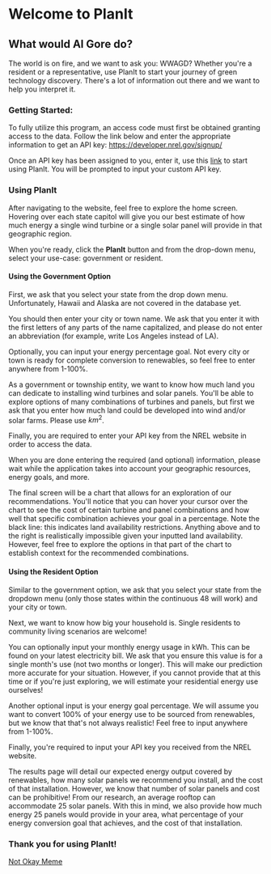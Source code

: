 # Welcome to PlanIt

## What would Al Gore do?

The world is on fire, and we want to ask you: WWAGD? Whether you're a resident or a representative, use PlanIt to start your journey of green technology discovery. There's a lot of information out there and we want to help you interpret it.

### Getting Started:

To fully utilize this program, an access code must first be obtained granting access to the data. Follow the link below and enter the appropriate information to get an API key:
    https://developer.nrel.gov/signup/

Once an API key has been assigned to you, enter it, use this [link](https://planit-project.herokuapp.com/) to start using PlanIt. You will be prompted to input your custom API key.

### Using PlanIt

After navigating to the website, feel free to explore the home screen. Hovering over each state capitol will give you our best estimate of how much energy a single wind turbine or a single solar panel will provide in that geographic region.

When you're ready, click the **PlanIt** button and from the drop-down menu, select your use-case: government or resident.

#### Using the Government Option

First, we ask that you select your state from the drop down menu. Unfortunately, Hawaii and Alaska are not covered in the database yet.

You should then enter your city or town name. We ask that you enter it with the first letters of any parts of the name capitalized, and please do not enter an abbreviation (for example, write Los Angeles instead of LA).

Optionally, you can input your energy percentage goal. Not every city or town is ready for complete conversion to renewables, so feel free to enter anywhere from 1-100%.

As a government or township entity, we want to know how much land you can dedicate to installing wind turbines and solar panels. You'll be able to explore options of many combinations of turbines and panels, but first we ask that you enter how much land could be developed into wind and/or solar farms. Please use $km^2$.

Finally, you are required to enter your API key from the NREL website in order to access the data.

When you are done entering the required (and optional) information, please wait while the application takes into account your geographic resources, energy goals, and more.

The final screen will be a chart that allows for an exploration of our recommendations. You'll notice that you can hover your cursor over the chart to see the cost of certain turbine and panel combinations and how well that specific combination achieves your goal in a percentage. Note the black line: this indicates land availability restrictions. Anything above and to the right is realistically impossible given your inputted land availability. However, feel free to explore the options in that part of the chart to establish context for the recommended combinations.

#### Using the Resident Option

Similar to the government option, we ask that you select your state from the dropdown menu (only those states within the continuous 48 will work) and your city or town.

Next, we want to know how big your household is. Single residents to community living scenarios are welcome!

You can optionally input your monthly energy usage in kWh. This can be found on your latest electricity bill. We ask that you ensure this value is for a single month's use (not two months or longer). This will make our prediction more accurate for your situation. However, if you cannot provide that at this time or if you're just exploring, we will estimate your residential energy use ourselves!

Another optional input is your energy goal percentage. We will assume you want to convert 100% of your energy use to be sourced from renewables, but we know that that's not always realistic! Feel free to input anywhere from 1-100%.

Finally, you're required to input your API key you received from the NREL website.

The results page will detail our expected energy output covered by renewables, how many solar panels we recommend you install, and the cost of that installation. However, we know that number of solar panels and cost can be prohibitive! From our research, an average rooftop can accommodate 25 solar panels. With this in mind, we also provide how much energy 25 panels would provide in your area, what percentage of your energy conversion goal that achieves, and the cost of that installation.

### Thank you for using PlanIt!

[Not Okay Meme](https://github.com/awoodwa/PlanIt/blob/master/PlanIt/static/not_okay_meme.PNG)
